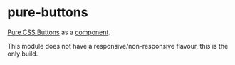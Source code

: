 pure-buttons
============

[Pure CSS Buttons](http://purecss.io/buttons) as a [component](https://github.com/component/component).

This module does not have a responsive/non-responsive flavour, this is the only build.
